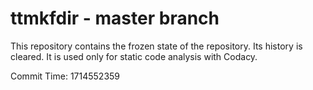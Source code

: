 # ttmkfdir - master branch

This repository contains the frozen state of the repository.
Its history is cleared. It is used only for static code
analysis with Codacy.

Commit Time: 1714552359